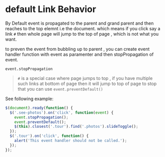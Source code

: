# default Link Behavior

By Default event is propagated to the parent and grand parent and then reaches to the top elemnt i.e the document. which means if you click say a link `#` then whole page will jump to the top of page , which is not what you want.

to preven the event from bubbling up to parent , you can create event handler function with event as paramenter and then stopPropagation of event.

```
event.stopPropagation
```

> `#` is a special case where page jumps to top , if you have multiple such links at bottom of page then it will jump to top of page to stop that you can use `event.preventDefault()`

See following example:


```javascript
$(document).ready(function() {
  $('.see-photos').on('click', function(event) {
    event.stopPropagation();
    event.preventDefault();
    $(this).closest('.tour').find('.photos').slideToggle();
  });
  $('.tour').on('click', function() {
    alert('This event handler should not be called.');
  });
});
```